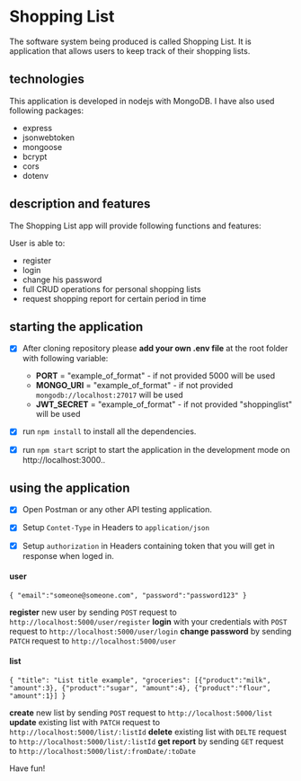 # Shopping List
The software system being produced is called Shopping List. It is application that allows users to keep track of their shopping lists.

## technologies
This application is developed in nodejs with MongoDB. I have also used following packages:

 - express
 - jsonwebtoken
 - mongoose
 - bcrypt
 - cors
 - dotenv

## description and features
The Shopping List app will provide following functions and features:

User is able to:
 - register
 - login
 - change his password
 - full CRUD operations for personal shopping lists
 - request shopping report for certain period in time

## starting the application
- [x] After cloning repository please **add your own .env file** at the root folder with following variable: 
  - **PORT** = "example_of_format" - if not provided 5000 will be used
  - **MONGO_URI** = "example_of_format" - if not provided `mongodb://localhost:27017` will be used
  - **JWT_SECRET** = "example_of_format" - if not provided "shoppinglist" will be used
- [x] run `npm install` to install all the dependencies. 
- [x] run `npm start` script to start the application in the development mode on http://localhost:3000.. 


## using the application
- [x] Open Postman or any other API testing application.
- [x] Setup ` Contet-Type ` in Headers to ` application/json ` 
- [x] Setup ` authorization ` in Headers containing token that you will get in response when loged in. 


#### user

` {
  "email":"someone@someone.com",
  "password":"password123"
} `

**register** new user by sending ` POST ` request to ` http://localhost:5000/user/register `
**login** with your credentials with ` POST ` request to ` http://localhost:5000/user/login `
**change password** by sending ` PATCH ` request to ` http://localhost:5000/user `


#### list 

` {
    "title": "List title example",
    "groceries": [{"product":"milk", "amount":3}, {"product":"sugar", "amount":4}, {"product":"flour", "amount":1}]
} `

**create** new list by sending ` POST ` request to ` http://localhost:5000/list `
**update** existing list with ` PATCH ` request to ` http://localhost:5000/list/:listId `
**delete** existing list with ` DELTE ` request to ` http://localhost:5000/list/:listId `
**get report** by sending ` GET ` request to ` http://localhost:5000/list/:fromDate/:toDate `

Have fun!
